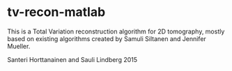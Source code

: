 # tv-recon-matlab
This is a Total Variation reconstruction algorithm for 2D tomography, mostly based on existing algorithms created by Samuli Siltanen and Jennifer Mueller.

Santeri Horttanainen and Sauli Lindberg 2015
